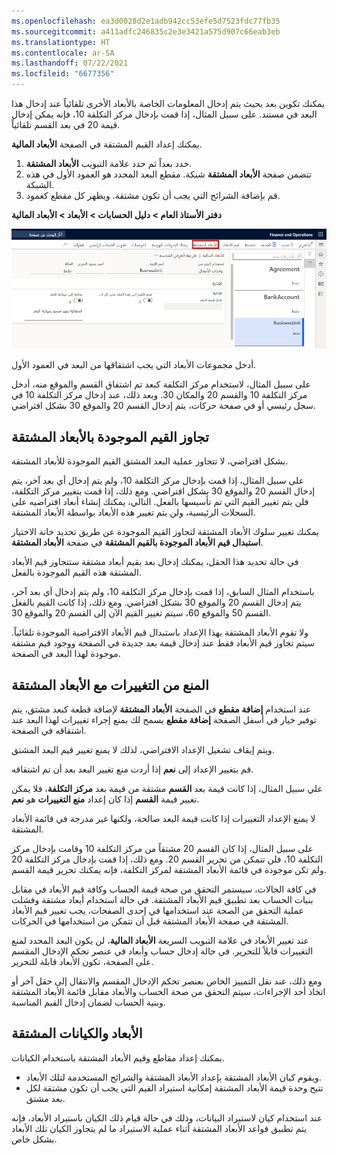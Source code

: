 ```yaml
---
ms.openlocfilehash: ea3d0028d2e1adb942cc53efe5d7523fdc77fb35
ms.sourcegitcommit: a411adfc246835c2e3e3421a575d907c66eab3eb
ms.translationtype: HT
ms.contentlocale: ar-SA
ms.lasthandoff: 07/22/2021
ms.locfileid: "6677356"
---
```

يمكنك تكوين بعد بحيث يتم إدخال المعلومات الخاصة بالأبعاد الأخرى تلقائياً عند إدخال هذا البعد في مستند. على سبيل المثال، إذا قمت بإدخال مركز التكلفة 10، فإنه يمكن إدخال قيمة 20 في بعد القسم تلقائياً.

يمكنك إعداد القيم المشتقة في الصفحة **الأبعاد المالية**.

1.  حدد بعداً ثم حدد علامة التبويب **الأبعاد المشتقة**.
2.  تتضمن صفحة **الأبعاد المشتقة** شبكة. مقطع البعد المحدد هو العمود الأول في هذه الشبكة.
3.  قم بإضافة الشرائح التي يجب أن تكون مشتقة. ويظهر كل مقطع كعمود.

**دفتر الأستاذ العام > دليل الحسابات > الأبعاد > الأبعاد المالية**
 
[![لقطة شاشة لصفحة الأبعاد المالية التي تم تمييز علامة التبويب الأبعاد المشتقة فيها.](../media/derived-dim.png)](../media/derived-dim.png#lightbox)

أدخل مجموعات الأبعاد التي يجب اشتقاقها من البعد في العمود الأول. 

على سبيل المثال، لاستخدام مركز التكلفة كبعد تم اشتقاق القسم والموقع منه، أدخل مركز التكلفة 10 والقسم 20 والمكان 30. وبعد ذلك، عند إدخال مركز التكلفة 10 في سجل رئيسي أو في صفحة حركات، يتم إدخال القسم 20 والموقع 30 بشكل افتراضي.

## <a name="override-existing-values-with-derived-dimensions"></a>تجاوز القيم الموجودة بالأبعاد المشتقة 

بشكل افتراضي، لا تتجاوز عملية البعد المشتق القيم الموجودة للأبعاد المشتقة. 

على سبيل المثال، إذا قمت بإدخال مركز التكلفة 10، ولم يتم إدخال أي بعد آخر، يتم إدخال القسم 20 والموقع 30 بشكل افتراضي. ومع ذلك، إذا قمت بتغيير مركز التكلفة، فلن يتم تغيير القيم التي تم تأسيسها بالفعل. التالي، يمكنك إنشاء أبعاد افتراضيه على السجلات الرئيسية، ولن يتم تغيير هذه الأبعاد بواسطة الأبعاد المشتقة.

يمكنك تغيير سلوك الأبعاد المشتقة لتجاوز القيم الموجودة عن طريق تحديد خانة الاختيار **استبدال قيم الأبعاد الموجودة بالقيم المشتقة** في صفحة **الأبعاد المشتقة**. 

في حالة تحديد هذا الحقل، يمكنك إدخال بعد بقيم أبعاد مشتقة ستتجاوز قيم الأبعاد المشتقة هذه القيم الموجودة بالفعل. 

باستخدام المثال السابق، إذا قمت بإدخال مركز التكلفة 10، ولم يتم إدخال أي بعد آخر، يتم إدخال القسم 20 والموقع 30 بشكل افتراضي. ومع ذلك، إذا كانت القيم بالفعل القسم 50 والموقع 60، سيتم تغيير القيم الآن إلى القسم 20 والموقع 30.

ولا تقوم الأبعاد المشتقة بهذا الإعداد باستبدال قيم الأبعاد الافتراضية الموجودة تلقائياً. سيتم تجاوز قيم الأبعاد فقط عند إدخال قيمة بعد جديدة في الصفحة ووجود قيم مشتقة موجودة لهذا البعد في الصفحة.

## <a name="preventing-changes-with-derived-dimensions"></a>المنع من التغييرات مع الأبعاد المشتقة 

عند استخدام **إضافة مقطع** في الصفحة **الأبعاد المشتقة** لإضافة قطعة كبعد مشتق، يتم توفير خيار في أسفل الصفحة **إضافة مقطع** يسمح لك بمنع إجراء تغييرات لهذا البعد عند اشتقاقه في الصفحة. 

ويتم إيقاف تشغيل الإعداد الافتراضي، لذلك لا يمنع تغيير قيم البعد المشتق. 

قم بتغيير الإعداد إلى **نعم** إذا أردت منع تغيير البعد بعد أن تم اشتقاقه. 

علي سبيل المثال، إذا كانت قيمة بعد **القسم** مشتقة من قيمة بعد **مركز التكلفة**، فلا يمكن تغيير قيمة **القسم** إذا كان إعداد **منع التغييرات** هو **نعم**.

لا يمنع الإعداد التغييرات إذا كانت قيمة البعد صالحة، ولكنها غير مدرجة في قائمة الأبعاد المشتقة. 

على سبيل المثال، إذا كان القسم 20 مشتقاً من مركز التكلفة 10 وقامت بإدخال مركز التكلفة 10، فلن تتمكن من تحرير القسم 20. ومع ذلك، إذا قمت بإدخال مركز التكلفة 20 ولم تكن موجودة في قائمة الأبعاد المشتقة لمركز التكلفة، فإنه يمكنك تحرير قيمة القسم.

في كافة الحالات، سيستمر التحقق من صحة قيمة الحساب وكافة قيم الأبعاد في مقابل بنيات الحساب بعد تطبيق قيم الأبعاد المشتقة. في حالة استخدام أبعاد مشتقة وفشلت عملية التحقق من الصحة عند استخدامها في إحدى الصفحات، يجب تغيير قيم الأبعاد المشتقة في صفحة الأبعاد المشتقة قبل أن تتمكن من استخدامها في الحركات.

عند تغيير الأبعاد في علامة التبويب السريعة **الأبعاد المالية**، لن يكون البعد المحدد لمنع التغييرات قابلاً للتحرير. في حالة إدخال حساب وأبعاد في عنصر تحكم الإدخال المقسم على الصفحة، تكون الأبعاد قابلة للتحرير. 

ومع ذلك، عند نقل التمييز الخاص بعنصر تحكم الإدخال المقسم والانتقال إلى حقل آخر أو اتخاذ أحد الإجراءات، سيتم التحقق من صحة الحساب والأبعاد مقابل قائمة الأبعاد المشتقة وبنية الحساب لضمان إدخال القيم المناسبة.

## <a name="derived-dimensions-and-entities"></a>الأبعاد والكيانات المشتقة 

يمكنك إعداد مقاطع وقيم الأبعاد المشتقة باستخدام الكيانات.

- ويقوم كيان الأبعاد المشتقة بإعداد الأبعاد المشتقة والشرائح المستخدمة لتلك الأبعاد.
- تتيح وحدة قيمة الأبعاد المشتقة إمكانية استيراد القيم التي يجب أن تكون مشتقة لكل بعد مشتق.

عند استخدام كيان لاستيراد البيانات، وذلك في حالة قيام ذلك الكيان باستيراد الأبعاد، فإنه يتم تطبيق قواعد الأبعاد المشتقة أثناء عملية الاستيراد ما لم يتجاوز الكيان تلك الأبعاد بشكل خاص.


